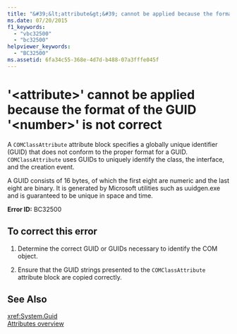 ```yaml
---
title: "&#39;&lt;attribute&gt;&#39; cannot be applied because the format of the GUID &#39;&lt;number&gt;&#39; is not correct"
ms.date: 07/20/2015
f1_keywords: 
  - "vbc32500"
  - "bc32500"
helpviewer_keywords: 
  - "BC32500"
ms.assetid: 6fa34c55-368e-4d7d-b488-07a3fffe045f
---
```

# &#39;&lt;attribute&gt;&#39; cannot be applied because the format of the GUID &#39;&lt;number&gt;&#39; is not correct
A `COMClassAttribute` attribute block specifies a globally unique identifier (GUID) that does not conform to the proper format for a GUID. `COMClassAttribute` uses GUIDs to uniquely identify the class, the interface, and the creation event.  
  
 A GUID consists of 16 bytes, of which the first eight are numeric and the last eight are binary. It is generated by Microsoft utilities such as uuidgen.exe and is guaranteed to be unique in space and time.  
  
 **Error ID:** BC32500  
  
## To correct this error  
  
1. Determine the correct GUID or GUIDs necessary to identify the COM object.  
  
2. Ensure that the GUID strings presented to the `COMClassAttribute` attribute block are copied correctly.  
  
## See Also  
 <xref:System.Guid>  
[Attributes overview](../../../visual-basic/programming-guide/concepts/attributes/index.md)

